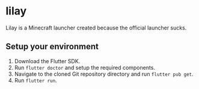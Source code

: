 # lilay

Lilay is a Minecraft launcher created because the official launcher sucks.

## Setup your environment

1. Download the Flutter SDK.
2. Run `flutter doctor` and setup the required components.
3. Navigate to the cloned Git repository directory and run `flutter pub get`.
4. Run `flutter run`.
